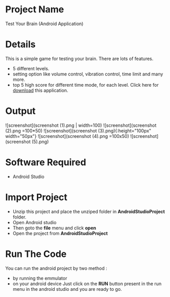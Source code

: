 # Project Name
Test Your Brain (Android Application)

# Details
This is a simple game for testing your brain. There are lots of features.
* 5 different levels.
* setting option like volume control, vibration control, time limit and many more.
* top 5 high score for different time mode, for each level.
Click here for [download](TestYourBrain.apk) this application.

# Output
![screenshot](screenshot (1).png | width=100) 
![screenshot](screenshot (2).png =100*50) 
![screenshot](screenshot (3).png){:height="100px" width="50px"}
![screenshot](screenshot (4).png =100x50)
![screenshot](screenshot (5).png)

# Software Required
* Android Studio

# Import Project
* Unzip this project and place the unziped folder in **AndroidStudioProject** folder.
* Open Android studio
* Then goto the **file** menu and click **open**
* Open the project from **AndroidStudioProject**

# Run The Code
You can run the android project by two method :
* by running the emmulator
* on your android device
Just click on the **RUN** button present in the run menu in the android studio and you are ready to go.
